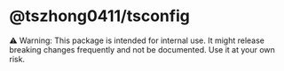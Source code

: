 # @tszhong0411/tsconfig

⚠️ Warning: This package is intended for internal use. It might release breaking changes frequently and not be documented. Use it at your own risk.
